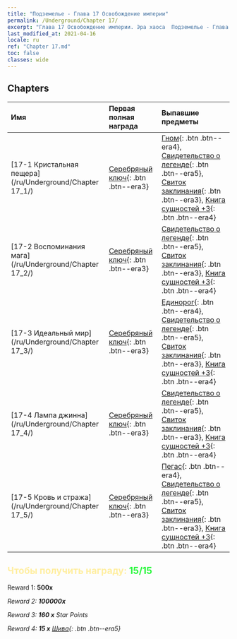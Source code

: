 ```yaml
---
title: "Подземелье - Глава 17 Освобождение империи"
permalink: /Underground/Chapter 17/
excerpt: "Глава 17 Освобождение империи. Эра хаоса  Подземелье - Глава 17. Освобождение империи"
last_modified_at: 2021-04-16
locale: ru
ref: "Chapter 17.md"
toc: false
classes: wide
---
```


## Chapters

  | Имя |  Первая полная награда | Выпавшие предметы |
  |:------------|:------------|:------------| 
  | [17-1 Кристальная пещера](/ru/Underground/Chapter 17_1/) | [Серебряный ключ](/ru/Items/con_693/){: .btn .btn--era3} | [Гном](/ru/Items/unt_200/){: .btn .btn--era4}, [Свидетельство о легенде](/ru/Items/mat_67/){: .btn .btn--era5}, [Свиток заклинания](/ru/Items/con_694/){: .btn .btn--era3}, [Книга сущностей +3](/ru/Items/mat_60/){: .btn .btn--era4} |
  | [17-2 Воспоминания мага](/ru/Underground/Chapter 17_2/) | [Серебряный ключ](/ru/Items/con_693/){: .btn .btn--era3} | [Свидетельство о легенде](/ru/Items/mat_67/){: .btn .btn--era5}, [Свиток заклинания](/ru/Items/con_694/){: .btn .btn--era3}, [Книга сущностей +3](/ru/Items/mat_60/){: .btn .btn--era4} |
  | [17-3 Идеальный мир](/ru/Underground/Chapter 17_3/) | [Серебряный ключ](/ru/Items/con_693/){: .btn .btn--era3} | [Единорог](/ru/Items/unt_204/){: .btn .btn--era4}, [Свидетельство о легенде](/ru/Items/mat_67/){: .btn .btn--era5}, [Свиток заклинания](/ru/Items/con_694/){: .btn .btn--era3}, [Книга сущностей +3](/ru/Items/mat_60/){: .btn .btn--era4} |
  | [17-4 Лампа джинна](/ru/Underground/Chapter 17_4/) | [Серебряный ключ](/ru/Items/con_693/){: .btn .btn--era3} | [Свидетельство о легенде](/ru/Items/mat_67/){: .btn .btn--era5}, [Свиток заклинания](/ru/Items/con_694/){: .btn .btn--era3}, [Книга сущностей +3](/ru/Items/mat_60/){: .btn .btn--era4} |
  | [17-5 Кровь и стража](/ru/Underground/Chapter 17_5/) | [Серебряный ключ](/ru/Items/con_693/){: .btn .btn--era3} | [Пегас](/ru/Items/unt_202/){: .btn .btn--era4}, [Свидетельство о легенде](/ru/Items/mat_67/){: .btn .btn--era5}, [Свиток заклинания](/ru/Items/con_694/){: .btn .btn--era3}, [Книга сущностей +3](/ru/Items/mat_60/){: .btn .btn--era4} |


## <span style="color: #ffeea0">Чтобы получить награду: </span><span style="color: #27f73a">15/15</span>

 Reward 1:  **500x** <i class="fas fa-gem"/>

 Reward 2:  **100000x** <i class="fas fa-coins"/>

 Reward 3: **160 x** Star Points

 Reward 4: **15 x** [Шива](/ru/Items/her_376/){: .btn .btn--era5}

